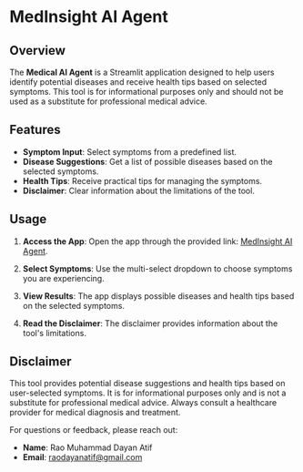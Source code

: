 # MedInsight AI Agent

## Overview

The **Medical AI Agent** is a Streamlit application designed to help users identify potential diseases and receive health tips based on selected symptoms. This tool is for informational purposes only and should not be used as a substitute for professional medical advice.

## Features

- **Symptom Input**: Select symptoms from a predefined list.
- **Disease Suggestions**: Get a list of possible diseases based on the selected symptoms.
- **Health Tips**: Receive practical tips for managing the symptoms.
- **Disclaimer**: Clear information about the limitations of the tool.

## Usage

1. **Access the App**: Open the app through the provided link: [MedInsight AI Agent](https://medinsight-ai-agent.streamlit.app/).

2. **Select Symptoms**: Use the multi-select dropdown to choose symptoms you are experiencing.

3. **View Results**: The app displays possible diseases and health tips based on the selected symptoms.

4. **Read the Disclaimer**: The disclaimer provides information about the tool's limitations.

## Disclaimer

This tool provides potential disease suggestions and health tips based on user-selected symptoms. It is for informational purposes only and is not a substitute for professional medical advice. Always consult a healthcare provider for medical diagnosis and treatment.


For questions or feedback, please reach out:

- **Name**: Rao Muhammad Dayan Atif
- **Email**: raodayanatif@gmail.com
